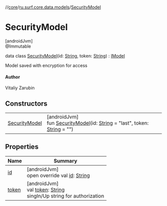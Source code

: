 //[core](../../../index.md)/[ru.surf.core.data.models](../index.md)/[SecurityModel](index.md)

# SecurityModel

[androidJvm]\
@Immutable

data class [SecurityModel](index.md)(id: [String](https://kotlinlang.org/api/latest/jvm/stdlib/kotlin/-string/index.html), token: [String](https://kotlinlang.org/api/latest/jvm/stdlib/kotlin/-string/index.html)) : [IModel](../../ru.surf.core.interfaces/-i-model/index.md)

Model saved with encryption for access

#### Author

Vitaliy Zarubin

## Constructors

| | |
|---|---|
| [SecurityModel](-security-model.md) | [androidJvm]<br>fun [SecurityModel](-security-model.md)(id: [String](https://kotlinlang.org/api/latest/jvm/stdlib/kotlin/-string/index.html) = "last", token: [String](https://kotlinlang.org/api/latest/jvm/stdlib/kotlin/-string/index.html) = "") |

## Properties

| Name | Summary |
|---|---|
| [id](id.md) | [androidJvm]<br>open override val [id](id.md): [String](https://kotlinlang.org/api/latest/jvm/stdlib/kotlin/-string/index.html) |
| [token](token.md) | [androidJvm]<br>val [token](token.md): [String](https://kotlinlang.org/api/latest/jvm/stdlib/kotlin/-string/index.html)<br>singIn/Up string for authorization |
